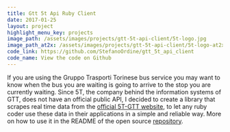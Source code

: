 ```yaml
---
title: Gtt 5t Api Ruby Client
date: 2017-01-25
layout: project
highlight_menu_key: projects
image_path: /assets/images/projects/gtt-5t-api-client/5t-logo.jpg
image_path_at2x: /assets/images/projects/gtt-5t-api-client/5t-logo-at2x.jpg
code_link: https://github.com/StefanoOrdine/gtt_5t_api_client
code_name: View the code on Github
---
```


If you are using the Gruppo Trasporti Torinese bus service you may want to know when the bus you are waiting is going to arrive to the stop you are currently waiting. Since 5T, the company behind the information systems of GTT, does not have an official public API, I decided to create a library that scrapes real time data from the [official 5T-GTT website](http://www.5t.torino.it/5t/it/trasporto/arrivi-ricerca.jsp), to let any ruby coder use these data in their applications in a simple and reliable way. More on how to use it in the README of the open source [repository](https://github.com/StefanoOrdine/file_io_client).
